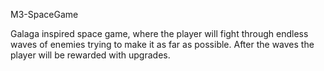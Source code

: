 M3-SpaceGame

Galaga inspired space game, where the player will fight through endless waves of enemies trying to make it as far as possible. After the waves the player will be rewarded with upgrades.
